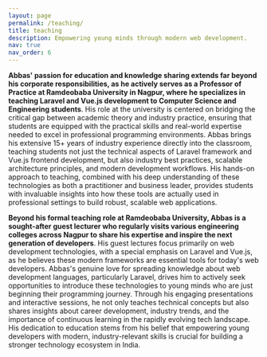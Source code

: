 ```yaml
---
layout: page
permalink: /teaching/
title: teaching
description: Empowering young minds through modern web development.
nav: true
nav_order: 6
---
```


**Abbas' passion for education and knowledge sharing extends far beyond his corporate responsibilities, as he actively serves as a Professor of Practice at Ramdeobaba University in Nagpur, where he specializes in teaching Laravel and Vue.js development to Computer Science and Engineering students**. His role at the university is centered on bridging the critical gap between academic theory and industry practice, ensuring that students are equipped with the practical skills and real-world expertise needed to excel in professional programming environments. Abbas brings his extensive 15+ years of industry experience directly into the classroom, teaching students not just the technical aspects of Laravel framework and Vue.js frontend development, but also industry best practices, scalable architecture principles, and modern development workflows. His hands-on approach to teaching, combined with his deep understanding of these technologies as both a practitioner and business leader, provides students with invaluable insights into how these tools are actually used in professional settings to build robust, scalable web applications.

**Beyond his formal teaching role at Ramdeobaba University, Abbas is a sought-after guest lecturer who regularly visits various engineering colleges across Nagpur to share his expertise and inspire the next generation of developers**. His guest lectures focus primarily on web development technologies, with a special emphasis on Laravel and Vue.js, as he believes these modern frameworks are essential tools for today's web developers. Abbas's genuine love for spreading knowledge about web development languages, particularly Laravel, drives him to actively seek opportunities to introduce these technologies to young minds who are just beginning their programming journey. Through his engaging presentations and interactive sessions, he not only teaches technical concepts but also shares insights about career development, industry trends, and the importance of continuous learning in the rapidly evolving tech landscape. His dedication to education stems from his belief that empowering young developers with modern, industry-relevant skills is crucial for building a stronger technology ecosystem in India.